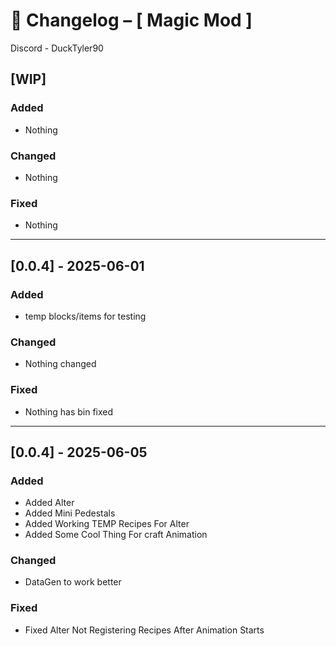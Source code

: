 # 📜 Changelog – [ Magic Mod ]

Discord - DuckTyler90

## [WIP]
### Added
- Nothing

### Changed
- Nothing

### Fixed
- Nothing

---

## [0.0.4] - 2025-06-01
### Added
- temp blocks/items for testing

### Changed
- Nothing changed

### Fixed
- Nothing has bin fixed

---

## [0.0.4] - 2025-06-05
### Added
- Added Alter
- Added Mini Pedestals
- Added Working TEMP Recipes For Alter
- Added Some Cool Thing For craft Animation

### Changed
- DataGen to work better

### Fixed
- Fixed Alter Not Registering Recipes After Animation Starts
